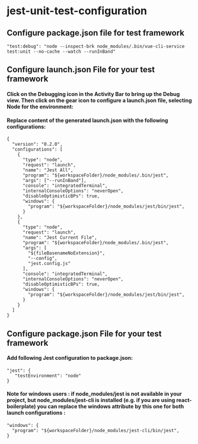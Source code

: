 # jest-unit-test-configuration
## Configure package.json file for test framework
```
"test:debug": "node --inspect-brk node_modules/.bin/vue-cli-service test:unit --no-cache --watch --runInBand"
```
## Configure launch.json File for your test framework
#### Click on the Debugging icon in the Activity Bar to bring up the Debug view. Then click on the gear icon to configure a launch.json file, selecting Node for the environment:

#### Replace content of the generated launch.json with the following configurations:
```
{
  "version": "0.2.0",
  "configurations": [
    {
      "type": "node",
      "request": "launch",
      "name": "Jest All",
      "program": "${workspaceFolder}/node_modules/.bin/jest",
      "args": ["--runInBand"],
      "console": "integratedTerminal",
      "internalConsoleOptions": "neverOpen",
      "disableOptimisticBPs": true,
      "windows": {
        "program": "${workspaceFolder}/node_modules/jest/bin/jest",
      }
    },
    {
      "type": "node",
      "request": "launch",
      "name": "Jest Current File",
      "program": "${workspaceFolder}/node_modules/.bin/jest",
      "args": [
        "${fileBasenameNoExtension}",
        "--config",
        "jest.config.js"
      ],
      "console": "integratedTerminal",
      "internalConsoleOptions": "neverOpen",
      "disableOptimisticBPs": true,
      "windows": {
        "program": "${workspaceFolder}/node_modules/jest/bin/jest",
      }
    }
  ]
}
```
## Configure package.json File for your test framework
#### Add following Jest configuration to package.json:
```
"jest": {
   "testEnvironment": "node"
}
```
#### Note for windows users : if node_modules/jest is not available in your project, but node_modules/jest-cli is installed (e.g. if you are using react-boilerplate) you can replace the windows attribute by this one for both launch configurations :
```
"windows": {
  "program": "${workspaceFolder}/node_modules/jest-cli/bin/jest",
}
```
